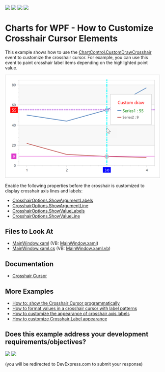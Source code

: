 <!-- default badges list -->
![](https://img.shields.io/endpoint?url=https://codecentral.devexpress.com/api/v1/VersionRange/128569577/21.1.5%2B)
[![](https://img.shields.io/badge/Open_in_DevExpress_Support_Center-FF7200?style=flat-square&logo=DevExpress&logoColor=white)](https://supportcenter.devexpress.com/ticket/details/E4385)
[![](https://img.shields.io/badge/📖_How_to_use_DevExpress_Examples-e9f6fc?style=flat-square)](https://docs.devexpress.com/GeneralInformation/403183)
[![](https://img.shields.io/badge/💬_Leave_Feedback-feecdd?style=flat-square)](#does-this-example-address-your-development-requirementsobjectives)
<!-- default badges end -->
# Charts for WPF - How to Customize Crosshair Cursor Elements

This example shows how to use the [ChartControl.CustomDrawCrosshair](https://docs.devexpress.com/WPF/DevExpress.Xpf.Charts.ChartControl.CustomDrawCrosshair) event to customize the crosshair cursor. For example, you can use this event to paint crosshair label items depending on the highlighted point value.

![Chart with the customized crosshair cursor](images/results.png)

Enable the following properties before the crosshair is customized to display crosshair axis lines and labels:

* [CrosshairOptions.ShowArgumentLabels](https://docs.devexpress.com/WPF/DevExpress.Xpf.Charts.CrosshairOptions.ShowArgumentLabels?p=netframework)
* [CrosshairOptions.ShowArgumentLine](https://docs.devexpress.com/WPF/DevExpress.Xpf.Charts.CrosshairOptions.ShowArgumentLine?p=netframework)
* [CrosshairOptions.ShowValueLabels](https://docs.devexpress.com/WPF/DevExpress.Xpf.Charts.CrosshairOptions.ShowValueLabels?p=netframework)
* [CrosshairOptions.ShowValueLine](https://docs.devexpress.com/WPF/DevExpress.Xpf.Charts.CrosshairOptionsBase.ShowValueLine?p=netframework)


## Files to Look At

* [MainWindow.xaml](./CS/CrosshairCustomDraw/MainWindow.xaml) (VB: [MainWindow.xaml](./VB/CrosshairCustomDraw/MainWindow.xaml))
* [MainWindow.xaml.cs](./CS/CrosshairCustomDraw/MainWindow.xaml.cs) (VB: [MainWindow.xaml.vb](./VB/CrosshairCustomDraw/MainWindow.xaml.vb))

## Documentation

* [Crosshair Cursor](https://docs.devexpress.com/WPF/14682/controls-and-libraries/charts-suite/chart-control/tooltip-and-crosshair-cursor/crosshair-cursor?p=netframework)

## More Examples

* [How to: show the Crosshair Cursor programmatically](https://github.com/DevExpress-Examples/how-to-show-the-crosshair-cursor-programmatically-t466164)
* [How to format values in a crosshair cursor with label patterns](https://github.com/DevExpress-Examples/how-to-format-values-in-a-crosshair-cursor-via-a-labels-patterns-e4478)
* [How to customize the appearance of crosshair axis labels](https://github.com/DevExpress-Examples/how-to-customize-the-appearance-of-crosshair-axis-labels-e4074)
* [How to customize Crosshair Label appearance](https://github.com/DevExpress-Examples/how-to-customize-the-crosshair-label-appearance-t478135)
<!-- feedback -->
## Does this example address your development requirements/objectives?

[<img src="https://www.devexpress.com/support/examples/i/yes-button.svg"/>](https://www.devexpress.com/support/examples/survey.xml?utm_source=github&utm_campaign=wpf-charts-custom-draw-crosshair-cursor&~~~was_helpful=yes) [<img src="https://www.devexpress.com/support/examples/i/no-button.svg"/>](https://www.devexpress.com/support/examples/survey.xml?utm_source=github&utm_campaign=wpf-charts-custom-draw-crosshair-cursor&~~~was_helpful=no)

(you will be redirected to DevExpress.com to submit your response)
<!-- feedback end -->
